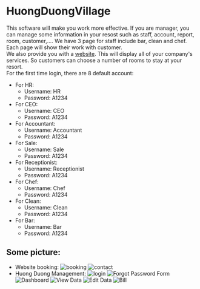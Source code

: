 # HuongDuongVillage
This software will make you work more effective. If you are manager, you can manage some information in your resost such as staff, account, report, room, customer,.... We have 3 page for staff include bar, clean and chef. Each page will show their work with customer.  
We also provide you with a [website](https://hdvillage.netlify.app/home). This will display all of your company's services. So customers can choose a number of rooms to stay at your resort.  
For the first time login, there are 8 default account:
- For HR: 
	+ Username: HR
	+ Password: A1234
- For CEO: 
	+ Username: CEO
	+ Password: A1234
- For Accountant: 
	+ Username: Accountant
	+ Password: A1234
- For Sale: 
	+ Username: Sale
	+ Password: A1234
- For Receptionist: 
	+ Username: Receptionist
	+ Password: A1234
- For Chef: 
	+ Username: Chef
	+ Password: A1234
- For Clean: 
	+ Username: Clean
	+ Password: A1234
- For Bar: 
	+ Username: Bar
	+ Password: A1234 
## Some picture:
- Website booking:
  ![booking](https://res.cloudinary.com/nam-duong/image/upload/v1670954186/github/%E1%BA%A2nh1_mf4pur.png)
  ![contact](https://res.cloudinary.com/nam-duong/image/upload/v1670954188/github/%E1%BA%A2nh2_in4r00.png)
- Huong Duong Management:
  ![login](https://res.cloudinary.com/nam-duong/image/upload/v1670954187/github/%E1%BA%A2nh3_f9zcwn.png)
  ![Forgot Password Form](https://res.cloudinary.com/nam-duong/image/upload/v1670954187/github/%E1%BA%A2nh4_i1exlb.png)
  ![Dashboard](https://res.cloudinary.com/nam-duong/image/upload/v1670954187/github/%E1%BA%A2nh5_dgjxvy.png)
  ![View Data](https://res.cloudinary.com/nam-duong/image/upload/v1670954188/github/%E1%BA%A2nh6_szyu4j.png)
  ![Edit Data](https://res.cloudinary.com/nam-duong/image/upload/v1670954188/github/%E1%BA%A2nh7_xzcgmc.png)
  ![Bill](https://res.cloudinary.com/nam-duong/image/upload/v1670954187/github/%E1%BA%A2nh8_aibhrz.png)
